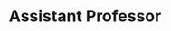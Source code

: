 ---
first_name: Ted 
last_name: Laderas
title: "Assistant Professor"
github: laderast
department: ["DMICE"]
research_interests: ["systems-biology", "interactive-visualization", "r"]
link: https://laderast.github.io
email: laderast@ohsu.edu
---